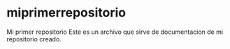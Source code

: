 # miprimerrepositorio
Mi primer repositorio
Este es un archivo que sirve de documentacion de mi repositorio creado.
